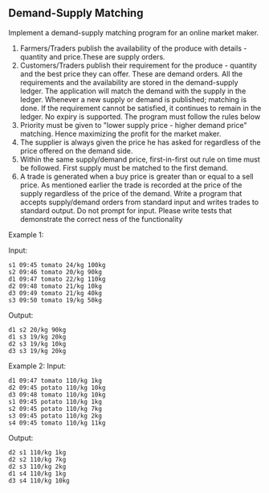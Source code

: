 Demand-Supply Matching
---------------------
Implement a demand-supply matching program for an online market maker.
1. Farmers/Traders publish the availability of the produce with details - quantity and price.These
   are supply orders.
2. Customers/Traders publish their requirement for the produce - quantity and the best price they
   can offer. These are demand orders.
   All the requirements and the availability are stored in the demand-supply ledger.
   The application will match the demand with the supply in the ledger. Whenever a new supply or
   demand is published; matching is done.
   If the requirement cannot be satisfied, it continues to remain in the ledger. No expiry is supported.
   The program must follow the rules below
3. Priority must be given to "lower supply price - higher demand price" matching. Hence
   maximizing the profit for the market maker.
4. The supplier is always given the price he has asked for regardless of the price offered on the
   demand side.
5. Within the same supply/demand price, first-in-first out rule on time must be followed. First
   supply must be matched to the first demand.
6. A trade is generated when a buy price is greater than or equal to a sell price. As mentioned
   earlier the trade is recorded at the price of the supply regardless of the price of the demand.
   Write a program that accepts supply/demand orders from standard input and writes trades to standard
   output. Do not prompt for input. Please write tests that demonstrate the correct ness of the functionality


Example 1:

Input:
````
s1 09:45 tomato 24/kg 100kg
s2 09:46 tomato 20/kg 90kg
d1 09:47 tomato 22/kg 110kg
d2 09:48 tomato 21/kg 10kg
d3 09:49 tomato 21/kg 40kg
s3 09:50 tomato 19/kg 50kg
````
Output:
````
d1 s2 20/kg 90kg
d1 s3 19/kg 20kg
d2 s3 19/kg 10kg
d3 s3 19/kg 20kg
````

Example 2:
Input:
````
d1 09:47 tomato 110/kg 1kg
d2 09:45 potato 110/kg 10kg
d3 09:48 tomato 110/kg 10kg
s1 09:45 potato 110/kg 1kg
s2 09:45 potato 110/kg 7kg
s3 09:45 potato 110/kg 2kg
s4 09:45 tomato 110/kg 11kg
````
Output:
````
d2 s1 110/kg 1kg
d2 s2 110/kg 7kg
d2 s3 110/kg 2kg
d1 s4 110/kg 1kg
d3 s4 110/kg 10kg
````